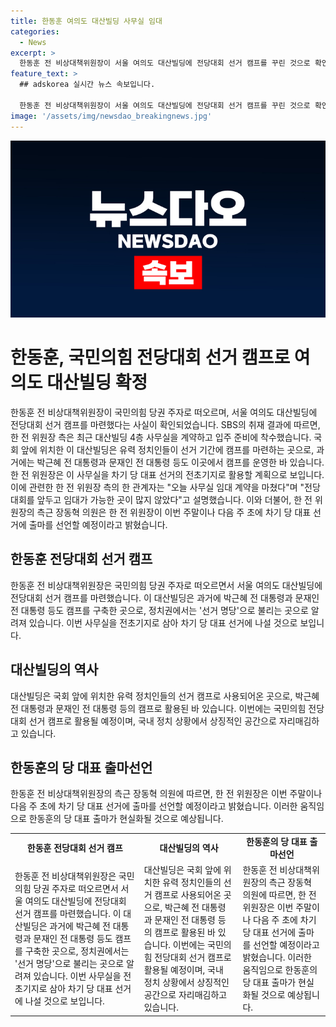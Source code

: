 ```yaml
---
title: 한동훈 여의도 대산빌딩 사무실 임대
categories:
  - News
excerpt: >
  한동훈 전 비상대책위원장이 서울 여의도 대산빌딩에 전당대회 선거 캠프를 꾸린 것으로 확인됐습니다. 대산빌딩은 유력 정치인들의 '선거 명당'으로 불리는데, 박근혜 전 대통령과 문재인 전 대통령 등의 캠프가 있었고, 국민의힘 전당대회 때도 캠프가 있었습니다. 한 전 위원장은 측근의 발언을 통해 차기 당 대표 선거에 출마할 예정이라고 밝혔으며, 실질적인 세력화에 속도를 낼 것으로 전망됩니다.
feature_text: >
  ## adskorea 실시간 뉴스 속보입니다.

  한동훈 전 비상대책위원장이 서울 여의도 대산빌딩에 전당대회 선거 캠프를 꾸린 것으로 확인됐습니다. 대산빌딩은 유력 정치인들의 '선거 명당'으로 불리는데, 박근혜 전 대통령과 문재인 전 대통령 등의 캠프가 있었고, 국민의힘 전당대회 때도 캠프가 있었습니다. 한 전 위원장은 측근의 발언을 통해 차기 당 대표 선거에 출마할 예정이라고 밝혔으며, 실질적인 세력화에 속도를 낼 것으로 전망됩니다.
image: '/assets/img/newsdao_breakingnews.jpg'
---
```


<p><img src="/assets/img/newsdao_breakingnews.jpg" alt="adskorea 속보" /></p>

<h1>한동훈, 국민의힘 전당대회 선거 캠프로 여의도 대산빌딩 확정</h1>

<p data-ke-size="size16">한동훈 전 비상대책위원장이 국민의힘 당권 주자로 떠오르며, 서울 여의도 대산빌딩에 전당대회 선거 캠프를 마련했다는 사실이 확인되었습니다. SBS의 취재 결과에 따르면, 한 전 위원장 측은 최근 대산빌딩 4층 사무실을 계약하고 입주 준비에 착수했습니다. 국회 앞에 위치한 이 대산빌딩은 유력 정치인들이 선거 기간에 캠프를 마련하는 곳으로, 과거에는 박근혜 전 대통령과 문재인 전 대통령 등도 이곳에서 캠프를 운영한 바 있습니다. 한 전 위원장은 이 사무실을 차기 당 대표 선거의 전초기지로 활용할 계획으로 보입니다. 이에 관련한 한 전 위원장 측의 한 관계자는 "오늘 사무실 임대 계약을 마쳤다"며 "전당대회를 앞두고 임대가 가능한 곳이 많지 않았다"고 설명했습니다. 이와 더불어, 한 전 위원장의 측근 장동혁 의원은 한 전 위원장이 이번 주말이나 다음 주 초에 차기 당 대표 선거에 출마를 선언할 예정이라고 밝혔습니다.</p>

<h2 data-ke-size="size26">한동훈 전당대회 선거 캠프</h2>

<p data-ke-size="size16">한동훈 전 비상대책위원장은 국민의힘 당권 주자로 떠오르면서 서울 여의도 대산빌딩에 전당대회 선거 캠프를 마련했습니다. 이 대산빌딩은 과거에 박근혜 전 대통령과 문재인 전 대통령 등도 캠프를 구축한 곳으로, 정치권에서는 '선거 명당'으로 불리는 곳으로 알려져 있습니다. 이번 사무실을 전초기지로 삼아 차기 당 대표 선거에 나설 것으로 보입니다.</p>

<h2 data-ke-size="size26">대산빌딩의 역사</h2>

<p data-ke-size="size16">대산빌딩은 국회 앞에 위치한 유력 정치인들의 선거 캠프로 사용되어온 곳으로, 박근혜 전 대통령과 문재인 전 대통령 등의 캠프로 활용된 바 있습니다. 이번에는 국민의힘 전당대회 선거 캠프로 활용될 예정이며, 국내 정치 상황에서 상징적인 공간으로 자리매김하고 있습니다.</p>

<h2 data-ke-size="size26">한동훈의 당 대표 출마선언</h2>

<p data-ke-size="size16">한동훈 전 비상대책위원장의 측근 장동혁 의원에 따르면, 한 전 위원장은 이번 주말이나 다음 주 초에 차기 당 대표 선거에 출마를 선언할 예정이라고 밝혔습니다. 이러한 움직임으로 한동훈의 당 대표 출마가 현실화될 것으로 예상됩니다.</p>

<table>
<tbody>
<tr>
<td style="text-align: center; height: 17px;"><b>한동훈 전당대회 선거 캠프</b></td>
<td style="text-align: center; height: 17px;"><b>대산빌딩의 역사</b></td>
<td style="text-align: center; height: 17px;"><b>한동훈의 당 대표 출마선언</b></td>
</tr>
<tr>
<td>한동훈 전 비상대책위원장은 국민의힘 당권 주자로 떠오르면서 서울 여의도 대산빌딩에 전당대회 선거 캠프를 마련했습니다. 이 대산빌딩은 과거에 박근혜 전 대통령과 문재인 전 대통령 등도 캠프를 구축한 곳으로, 정치권에서는 '선거 명당'으로 불리는 곳으로 알려져 있습니다. 이번 사무실을 전초기지로 삼아 차기 당 대표 선거에 나설 것으로 보입니다.</td>
<td>대산빌딩은 국회 앞에 위치한 유력 정치인들의 선거 캠프로 사용되어온 곳으로, 박근혜 전 대통령과 문재인 전 대통령 등의 캠프로 활용된 바 있습니다. 이번에는 국민의힘 전당대회 선거 캠프로 활용될 예정이며, 국내 정치 상황에서 상징적인 공간으로 자리매김하고 있습니다.</td>
<td>한동훈 전 비상대책위원장의 측근 장동혁 의원에 따르면, 한 전 위원장은 이번 주말이나 다음 주 초에 차기 당 대표 선거에 출마를 선언할 예정이라고 밝혔습니다. 이러한 움직임으로 한동훈의 당 대표 출마가 현실화될 것으로 예상됩니다.</td>
</tr>
</tbody>
</table>

